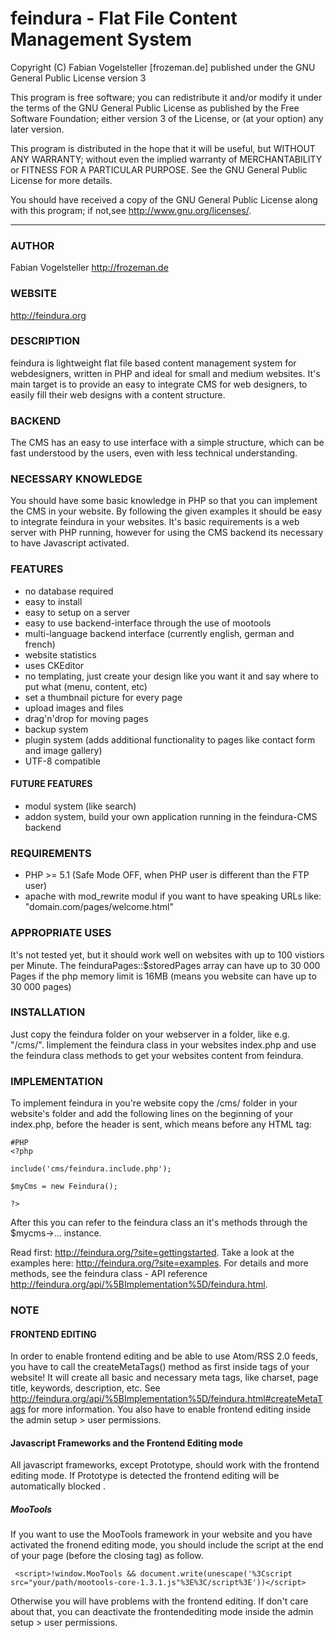feindura - Flat File Content Management System
==============================================
Copyright (C) Fabian Vogelsteller [frozeman.de]
published under the GNU General Public License version 3

This program is free software;
you can redistribute it and/or modify it under the terms of the GNU General Public License as published by
the Free Software Foundation; either version 3 of the License, or (at your option) any later version.

This program is distributed in the hope that it will be useful, but WITHOUT ANY WARRANTY;
without even the implied warranty of MERCHANTABILITY or FITNESS FOR A PARTICULAR PURPOSE.
See the GNU General Public License for more details.

You should have received a copy of the GNU General Public License along with this program;
if not,see <http://www.gnu.org/licenses/>.
_____________________________________________

### AUTHOR
Fabian Vogelsteller <http://frozeman.de>

### WEBSITE
<http://feindura.org>

### DESCRIPTION
feindura is lightweight flat file based content management system for webdesigners, written in PHP and ideal for small and medium websites.
It's main target is to provide an easy to integrate CMS for web designers, to easily fill their web designs with a content structure.

### BACKEND
The CMS has an easy to use interface with a simple structure, which can be fast understood by the users, even with less technical understanding.

### NECESSARY KNOWLEDGE
You should have some basic knowledge in PHP so that you can implement the CMS in your website. By following the given examples it should be easy to integrate feindura in your websites.
It's basic requirements is a web server with PHP running, however for using the CMS backend its necessary to have Javascript activated.

### FEATURES
* no database required
* easy to install
* easy to setup on a server
* easy to use backend-interface through the use of mootools
* multi-language backend interface (currently english, german and french)
* website statistics
* uses CKEditor
* no templating, just create your design like you want it and say where to put what (menu, content, etc)
* set a thumbnail picture for every page
* upload images and files
* drag'n'drop for moving pages
* backup system
* plugin system (adds additional functionality to pages like contact form and image gallery)
* UTF-8 compatible

#### FUTURE FEATURES
* modul system (like search)
* addon system, build your own application running in the feindura-CMS backend
 
### REQUIREMENTS
* PHP >= 5.1 (Safe Mode OFF, when PHP user is different than the FTP user)
* apache with mod_rewrite modul if you want to have speaking URLs like: "domain.com/pages/welcome.html"

### APPROPRIATE USES  
It's not tested yet, but it should work well on websites with up to 100 vistiors per Minute.
The feinduraPages::$storedPages array can have up to 30 000 Pages if the php memory limit is 16MB (means you website can have up to 30 000 pages)
  
### INSTALLATION
Just copy the feindura folder on your webserver in a folder, like e.g. "/cms/".
Iimplement the feindura class in your websites index.php and use the feindura class methods to get your websites content from feindura.

### IMPLEMENTATION
To implement feindura in you're website copy the /cms/ folder in your website's folder and add the following lines on the beginning of your index.php,
before the header is sent, which means before any HTML tag:

    #PHP
    <?php

    include('cms/feindura.include.php');
    
    $myCms = new Feindura();
    
    ?>
    
After this you can refer to the feindura class an it's methods through the $mycms->... instance.

Read first: <http://feindura.org/?site=gettingstarted>.
Take a look at the examples here: <http://feindura.org/?site=examples>.
For details and more methods, see the feindura class - API reference <http://feindura.org/api/%5BImplementation%5D/feindura.html>.

### NOTE

#### FRONTEND EDITING
In order to enable frontend editing and be able to use Atom/RSS 2.0 feeds, you have to call the createMetaTags() method as first inside <head> tags of your website!
It will create all basic and necessary meta tags, like charset, page title, keywords, description, etc.
See http://feindura.org/api/%5BImplementation%5D/feindura.html#createMetaTags for more information.
You also have to enable frontend editing inside the admin setup > user permissions.

#### Javascript Frameworks and the Frontend Editing mode
All javascript frameworks, except Prototype, should work with the frontend editing mode.
If Prototype is detected the frontend editing will be automatically blocked .

##### MooTools
If you want to use the MooTools framework in your website and you have activated the fronend editing mode,
you should include the script at the end of your page (before the closing </body> tag) as follow.

     <script>!window.MooTools && document.write(unescape('%3Cscript src="your/path/mootools-core-1.3.1.js"%3E%3C/script%3E'))</script>
     
Otherwise you will have problems with the frontend editing.
If don't care about that, you can deactivate the frontendediting mode inside the admin setup > user permissions.